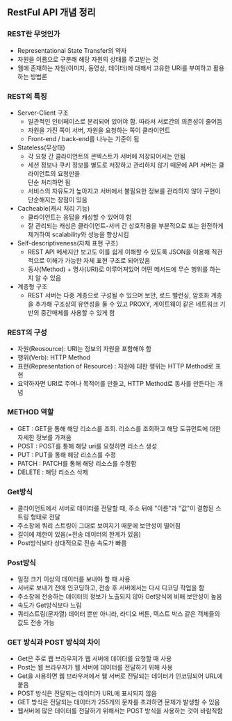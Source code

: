 ## RestFul API 개념 정리
### REST란 무엇인가
- Representational State Transfer의 약자
- 자원을 이름으로 구분해 해당 자원의 상태를 주고받는 것
- 웹에 존재하는 자원(이미지, 동영상, 데이터)에 대해서 고유한 URI를 부여하고 활용하는 방법론

### REST의 특징
- Server-Client 구조
  - 일관적인 인터페이스로 분리되어 있어야 함. 따라서 서로간의 의존성이 줄어듬
  - 자원을 가진 쪽이 서버, 자원을 요청하는 쪽이 클라이언트
  - Front-end / back-end를 나누는 기준이 됨
- Stateless(무상태)
  - 각 요청 간 클라이언트의 콘텍스트가 서버에 저장되어서는 안됨   
  - 세션 정보나 쿠키 정보를 별도로 저장하고 관리하지 않기 때문에 API 서버는 클라이언트의 요청만을  
    단순 처리하면 됨
  - 서비스의 자유도가 높아지고 서버에서 불필요한 정보를 관리하지 않아 구현이 단순해지는 장점이 있음
- Cacheable(캐시 처리 기능)
  - 클라이언트는 응답을 캐싱할 수 있어야 함
  - 잘 관리되는 캐싱은 클라이언트-서버 간 상호작용을 부분적으로 또는 완전하게 제거하여 scalability와 성능을 향상시킴 
- Self-descriptiveness(자체 표현 구조)
  - REST API 메세지만 보고도 이를 쉽게 이해할 수 있도록 JSON을 이용해 직관적으로 이해가 가능한 자체 표현 구조로 되어있음
  - 동사(Method) + 명사(URI)로 이루어져있어 어떤 메서드에 무슨 행위를 하는지 알 수 있음
- 계층형 구조
  - REST 서버는 다중 계층으로 구성될 수 있으며 보안, 로드 밸런싱, 암호화 계층을 추가해 구조상의 유연성을 둘 수 있고 PROXY, 게이트웨이 같은 네트워크 기반의 중간매체를 사용할 수 있게 함

### REST의 구성
- 자원(Reosource): URI는 정보의 자원을 포함해야 함
- 행위(Verb): HTTP Method
- 표현(Representation of Resource) : 자원에 대한 행위는 HTTP Method로 표현
- 요약하자면 URI로 주어나 목적어를 만들고, HTTP Method로 동사를 만든다는 개념

### METHOD 역할
- GET : GET을 통해 해당 리소스를 조회. 리소스를 조회하고 해당 도큐먼트에 대한 자세한 정보를 가져옴
- POST : POST를 통해 해당 uri를 요청하면 리소스 생성
- PUT : PUT을 통해 해당 리소스를 수정
- PATCH : PATCH를 통해 해당 리소스를 수정함
- DELETE : 해당 리소스 삭제

### Get방식
- 클라이언트에서 서버로 데이터를 전달할 때, 주소 뒤에 "이름"과 "값"이 결합된 스트링 형태로 전달
- 주소창에 쿼리 스트링이 그대로 보여지기 때문에 보안성이 떨어짐
- 길이에 제한이 있음(=전송 데이터의 한계가 있음)
- Post방식보다 상대적으로 전송 속도가 빠름

### Post방식
- 일정 크기 이상의 데이터를 보내야 할 때 사용
- 서버로 보내기 전에 인코딩하고, 전송 후 서버에서는 다시 디코딩 작업을 함
- 주소창에 전송하는 데이터의 정보가 노출되지 않아 Get방식에 비해 보안성이 높음
- 속도가 Get방식보다 느림
- 쿼리스트링(문자열) 데이터 뿐만 아니라, 라디오 버튼, 텍스트 박스 같은 객체들의 값도 전송 가능

### GET 방식과 POST 방식의 차이
- Get은 주로 웹 브라우저가 웹 서버에 데이터를 요청할 때 사용
- Post는 웹 브라우저가 웹 서버에 데이터를 전달하기 위해 사용
- Get을 사용하면 웹 브라우저에서 웹 서버로 전달되는 데이터가 인코딩되어 URL에 붙음
- POST 방식은 전달되는 데이터가 URL에 표시되지 않음
- GET 방식은 전달되는 데이터가 255개의 문자를 초과하면 문제가 발생할 수 있음
- 웹서버에 많은 데이터를 전달하기 위해서는 POST 방식을 사용하는 것이 바람직함 
